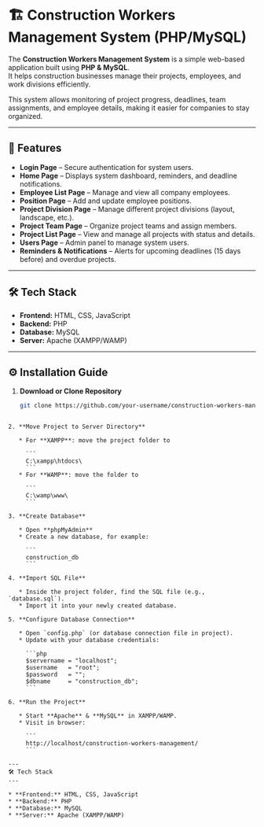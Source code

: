 
# 🏗️ Construction Workers Management System (PHP/MySQL)

The **Construction Workers Management System** is a simple web-based application built using **PHP & MySQL**.  
It helps construction businesses manage their projects, employees, and work divisions efficiently.  

This system allows monitoring of project progress, deadlines, team assignments, and employee details, making it easier for companies to stay organized.  

---

📌 Features
---

- **Login Page** – Secure authentication for system users.  
- **Home Page** – Displays system dashboard, reminders, and deadline notifications.  
- **Employee List Page** – Manage and view all company employees.  
- **Position Page** – Add and update employee positions.  
- **Project Division Page** – Manage different project divisions (layout, landscape, etc.).  
- **Project Team Page** – Organize project teams and assign members.  
- **Project List Page** – View and manage all projects with status and details.  
- **Users Page** – Admin panel to manage system users.  
- **Reminders & Notifications** – Alerts for upcoming deadlines (15 days before) and overdue projects.  

---
 🛠️ Tech Stack
---
* **Frontend:** HTML, CSS, JavaScript
* **Backend:** PHP
* **Database:** MySQL
* **Server:** Apache (XAMPP/WAMP)

---
⚙️ Installation Guide 
---
  
1. **Download or Clone Repository**
   ```bash
   git clone https://github.com/your-username/construction-workers-management.git
````

2. **Move Project to Server Directory**

   * For **XAMPP**: move the project folder to

     ```
     C:\xampp\htdocs\
     ```
   * For **WAMP**: move the folder to

     ```
     C:\wamp\www\
     ```

3. **Create Database**

   * Open **phpMyAdmin**
   * Create a new database, for example:

     ```
     construction_db
     ```

4. **Import SQL File**

   * Inside the project folder, find the SQL file (e.g., `database.sql`).
   * Import it into your newly created database.

5. **Configure Database Connection**

   * Open `config.php` (or database connection file in project).
   * Update with your database credentials:

     ```php
     $servername = "localhost";
     $username   = "root";
     $password   = "";
     $dbname     = "construction_db";
     ```

6. **Run the Project**

   * Start **Apache** & **MySQL** in XAMPP/WAMP.
   * Visit in browser:

     ```
     http://localhost/construction-workers-management/
     ```

---
🛠️ Tech Stack
---

* **Frontend:** HTML, CSS, JavaScript
* **Backend:** PHP
* **Database:** MySQL
* **Server:** Apache (XAMPP/WAMP)
